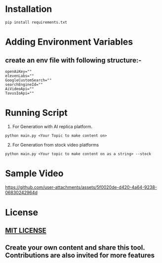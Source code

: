 # **Installation**
```
pip install requirements.txt
```

# **Adding Environment Variables**

## create an env file with following structure:-
```
openAiKey=""
elevenLabs=""
GoogleCustomSearch=""
searchEngineId=""
AiVideoApi=""
TavusIoApi=""
```

# **Running Script**

1. For Generation with AI replica platform.
```
python main.py <Your Topic to make content on> 
```

2. For Generation from stock video platforms
```
python main.py <Your topic to make content on as a string> --stock
```

# **Sample Video**

https://github.com/user-attachments/assets/5f0020de-d420-4a64-9238-06830242964d

# **License**

## [MIT LICENSE](LICENSE)

## **Create your own content and share this tool. Contributions are also invited for more features**


